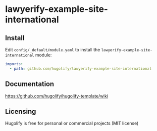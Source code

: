 # lawyerify-example-site-international

## Install

Edit `config/_default/module.yaml` to install the `lawyerify-example-site-international` module:

```yml
imports:
  - path: github.com/hugolify/lawyerify-example-site-international
```

## Documentation

https://github.com/hugolify/hugolify-template/wiki

## Licensing

Hugolify is free for personal or commercial projects (MIT license)
